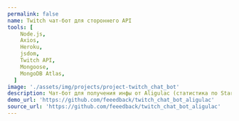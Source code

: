 ```yaml
---
permalink: false
name: Twitch чат-бот для стороннего API
tools: [
    Node.js,
    Axios,
    Heroku,
    jsdom,
    Twitch API,
    Mongoose,
    MongoDB Atlas,
  ]
image: './assets/img/projects/project-twitch_chat_bot'
description: Чат-бот для получения инфы от Aligulac (статистика по Starcraft2). Реализована своя очередь запросов и ответов; свой MemoryCache c сохранением в MongoDB облаке. Развернут на Heroku.
demo_url: 'https://github.com/feeedback/twitch_chat_bot_aligulac'
source_url: 'https://github.com/feeedback/twitch_chat_bot_aligulac'
---
```


